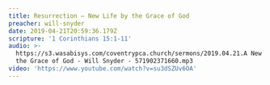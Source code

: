 ```yaml
---
title: Resurrection – New Life by the Grace of God
preacher: will-snyder
date: 2019-04-21T20:59:36.179Z
scripture: '1 Corinthians 15:1-11'
audio: >-
  https://s3.wasabisys.com/coventrypca.church/sermons/2019.04.21.A New Life by
  the Grace of God - Will Snyder - 571902371660.mp3
video: 'https://www.youtube.com/watch?v=su3dSZUv6OA'
---
```

